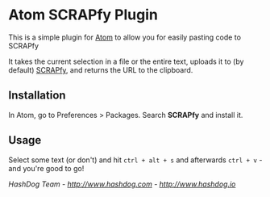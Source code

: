 Atom SCRAPfy Plugin
======================

This is a simple plugin for [Atom](http://atom.io) to allow you for easily pasting code to SCRAPfy

It takes the current selection in a file or the entire text, uploads it to (by default) [SCRAPfy](http://scrapfy.io), and returns the URL to the clipboard.

Installation
------------

In Atom, go to Preferences > Packages. Search **SCRAPfy** and install it.

Usage
-----

Select some text (or don't) and hit `ctrl + alt + s` and afterwards `ctrl + v` - and you're good to go!

*HashDog Team - http://www.hashdog.com - http://www.hashdog.io*
